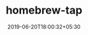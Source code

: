 ---
title: "homebrew-tap"
date: 2019-06-20T18:00:32+05:30
type: "organisations"
org_name: "Oxford Nanopore Technologies"
repo_desc: "NA"
repo_link: https://github.com/nanoporetech/homebrew-tap
---